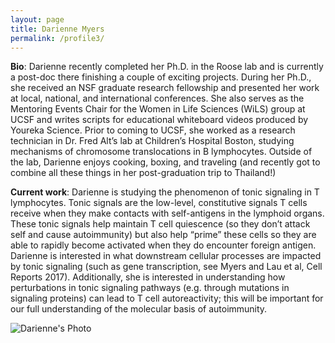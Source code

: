 ```yaml
---
layout: page
title: Darienne Myers
permalink: /profile3/
---
```


**Bio**: Darienne recently completed her Ph.D. in the Roose lab and is currently a post-doc there finishing a couple of exciting projects. During her Ph.D., she received an NSF graduate research fellowship and presented her work at local, national, and international conferences. She also serves as the Mentoring Events Chair for the Women in Life Sciences (WiLS) group at UCSF and writes scripts for educational whiteboard videos produced by Youreka Science. Prior to coming to UCSF, she worked as a research technician in Dr. Fred Alt’s lab at Children’s Hospital Boston, studying mechanisms of chromosome translocations in B lymphocytes. Outside of the lab, Darienne enjoys cooking, boxing, and traveling (and recently got to combine all these things in her post-graduation trip to Thailand!)

**Current work**: Darienne is studying the phenomenon of tonic signaling in T lymphocytes. Tonic signals are the low-level, constitutive signals T cells receive when they make contacts with self-antigens in the lymphoid organs. These tonic signals help maintain T cell quiescence (so they don’t attack self and cause autoimmunity) but also help “prime” these cells so they are able to rapidly become activated when they do encounter foreign antigen. Darienne is interested in what downstream cellular processes are impacted by tonic signaling (such as gene transcription, see Myers and Lau et al, Cell Reports 2017). Additionally, she is interested in understanding how perturbations in tonic signaling pathways (e.g. through mutations in signaling proteins) can lead to T cell autoreactivity; this will be important for our full understanding of the molecular basis of autoimmunity.



![Darienne's Photo](../img/myers.jpg)
